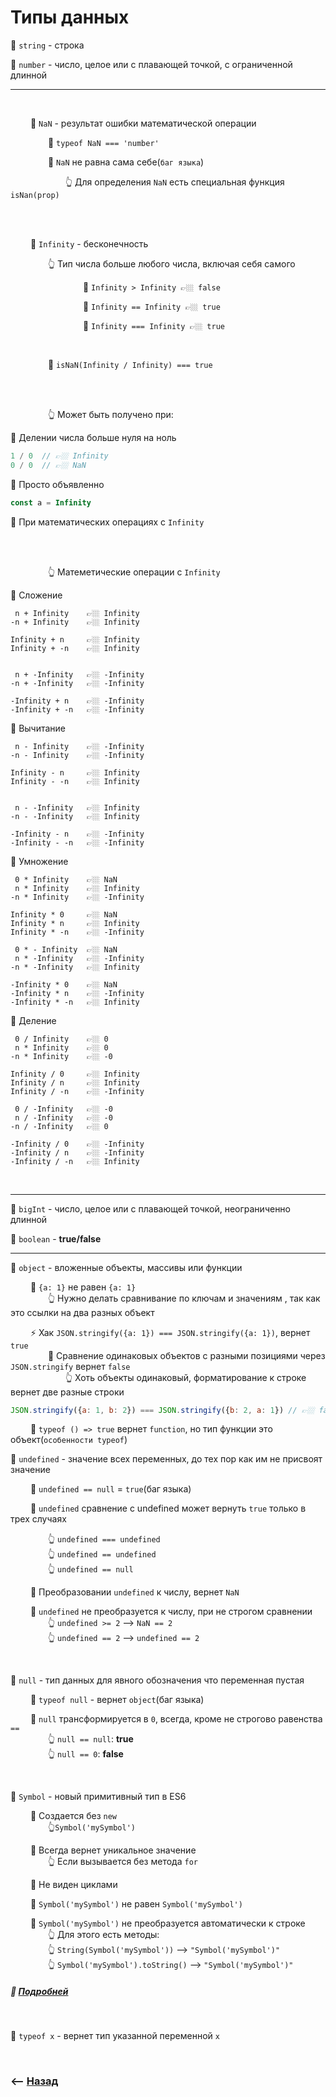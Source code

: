 # Типы данных

💠 `string` - строка

💠 `number` - число, целое или с плавающей точкой, с ограниченной длинной

___
<br>


&emsp;&emsp; 🔹 `NaN` - результат ошибки математической операции

&emsp;&emsp;&emsp;&emsp; 🛑 `typeof NaN === 'number'`

&emsp;&emsp;&emsp;&emsp; 🛑 `NaN` не равна сама себе(`баг языка`)

&emsp;&emsp;&emsp;&emsp;&emsp;&emsp; 👆 Для определения `NaN` есть специальная функция `isNan(prop)`

<br>
<br>

&emsp;&emsp; 🔹 `Infinity` - бесконечность       

&emsp;&emsp;&emsp;&emsp; 👆 Тип числа больше любого числа, включая себя самого

&emsp;&emsp;&emsp;&emsp;&emsp;&emsp;&emsp;&emsp; 🎯 `Infinity > Infinity 👉🏼 false` 

&emsp;&emsp;&emsp;&emsp;&emsp;&emsp;&emsp;&emsp; 🎯 `Infinity == Infinity 👉🏼 true`

&emsp;&emsp;&emsp;&emsp;&emsp;&emsp;&emsp;&emsp; 🎯 `Infinity === Infinity 👉🏼 true`

<br>

&emsp;&emsp;&emsp;&emsp; 🛑 `isNaN(Infinity / Infinity) === true`

<br>
<br>

&emsp;&emsp;&emsp;&emsp; 👆 Может быть получено при:

🎯 Делении числа больше нуля на ноль
```javascript
1 / 0  // 👉🏼 Infinity
0 / 0  // 👉🏼 NaN
```

🎯 Просто объявленно
```javascript
const a = Infinity
```

🎯 При математических операциях с `Infinity`

<br>
<br>

&emsp;&emsp;&emsp;&emsp; 👆 Матеметические операции с `Infinity`

🎯 Сложение

```
 n + Infinity    👉🏼 Infinity
-n + Infinity    👉🏼 Infinity

Infinity + n     👉🏼 Infinity
Infinity + -n    👉🏼 Infinity

 
 n + -Infinity   👉🏼 -Infinity
-n + -Infinity   👉🏼 -Infinity

-Infinity + n    👉🏼 -Infinity
-Infinity + -n   👉🏼 -Infinity
```

🎯 Вычитание

```
 n - Infinity    👉🏼 -Infinity
-n - Infinity    👉🏼 -Infinity

Infinity - n     👉🏼 Infinity
Infinity - -n    👉🏼 Infinity

 
 n - -Infinity   👉🏼 Infinity
-n - -Infinity   👉🏼 Infinity

-Infinity - n    👉🏼 -Infinity
-Infinity - -n   👉🏼 -Infinity
```

🎯 Умножение

```
 0 * Infinity    👉🏼 NaN
 n * Infinity    👉🏼 Infinity
-n * Infinity    👉🏼 -Infinity

Infinity * 0     👉🏼 NaN
Infinity * n     👉🏼 Infinity
Infinity * -n    👉🏼 -Infinity

 0 * - Infinity  👉🏼 NaN
 n * -Infinity   👉🏼 -Infinity
-n * -Infinity   👉🏼 Infinity

-Infinity * 0    👉🏼 NaN
-Infinity * n    👉🏼 -Infinity
-Infinity * -n   👉🏼 Infinity
```

🎯 Деление

```
 0 / Infinity    👉🏼 0
 n * Infinity    👉🏼 0
-n * Infinity    👉🏼 -0

Infinity / 0     👉🏼 Infinity
Infinity / n     👉🏼 Infinity
Infinity / -n    👉🏼 -Infinity

 0 / -Infinity   👉🏼 -0
 n / -Infinity   👉🏼 -0
-n / -Infinity   👉🏼 0

-Infinity / 0    👉🏼 -Infinity
-Infinity / n    👉🏼 -Infinity
-Infinity / -n   👉🏼 Infinity
```

<br>

___

💠 `bigInt` - число, целое или с плавающей точкой, неограниченно длинной  

💠 `boolean` - **true/false**  

___

💠 `object` - вложенные объекты, массивы или функции

&emsp;&emsp; 🔹 `{a: 1}` не равен `{a: 1}`   
&emsp;&emsp;&emsp;&emsp; 👆 Нужно делать сравнивание по ключам и значениям , так как это ссылки на два разных объект  

&emsp;&emsp; ⚡ Хак `JSON.stringify({a: 1}) === JSON.stringify({a: 1})`, вернет `true`      
&emsp;&emsp;&emsp;&emsp; 🛑 Сравнение одинаковых объектов с разными позициями через `JSON.stringify` вернет `false`  
&emsp;&emsp;&emsp;&emsp;&emsp;&emsp; 👆 Хоть объекты одинаковый, форматирование к строке вернет две разные строки  
```javascript
JSON.stringify({a: 1, b: 2}) === JSON.stringify({b: 2, a: 1}) // 👉🏼 false
```    

&emsp;&emsp; 🛑 `typeof () => true`  вернет `function`, но тип функции это объект(`особенности typeof`)



💠 `undefined` - значение всех переменных, до тех пор как им не присвоят значение
    
&emsp;&emsp; 🛑 `undefined == null` = `true`(баг языка)
    
&emsp;&emsp; 🔹 `undefined` сравнение с undefined может вернуть `true` только в трех случаях  

&emsp;&emsp;&emsp;&emsp; 👆 `undefined === undefined`   
&emsp;&emsp;&emsp;&emsp; 👆 `undefined == undefined`   
&emsp;&emsp;&emsp;&emsp; 👆 `undefined == null`   

&emsp;&emsp; 🔹 Преобразовании `undefined` к числу, вернет `NaN`

&emsp;&emsp; 🔹 `undefined` не преобразуется к числу, при не строгом сравнении  
&emsp;&emsp;&emsp;&emsp; 👆 `undefined >= 2` --> `NaN == 2`    
&emsp;&emsp;&emsp;&emsp; 👆 `undefined == 2` --> `undefined == 2`  


<br>

💠 `null` - тип данных для явного обозначения что переменная пустая     

&emsp;&emsp; 🛑 `typeof null` - вернет `object`(баг языка)  

&emsp;&emsp; 🛑 `null` трансформируется в `0`, всегда, кроме не строгово равенства `==`  
&emsp;&emsp;&emsp;&emsp; 👆 `null == null`: **true**  
&emsp;&emsp;&emsp;&emsp; 👆 `null == 0`: **false**

<br>

💠 `Symbol` - новый примитивный тип в ES6

&emsp;&emsp; 🔹 Создается без `new`     
&emsp;&emsp;&emsp;&emsp; 👆`Symbol('mySymbol')`   
   
&emsp;&emsp; 🔹 Всегда вернет уникальное значение  
&emsp;&emsp;&emsp;&emsp; 👆 Если вызывается без метода `for`

&emsp;&emsp; 🔹 Не виден циклами 
  
&emsp;&emsp; 🔹 `Symbol('mySymbol')` не равен `Symbol('mySymbol')`

&emsp;&emsp; 🔹 `Symbol('mySymbol')` не преобразуется автоматически к строке  
&emsp;&emsp;&emsp;&emsp; 👆 Для этого есть методы:   
&emsp;&emsp;&emsp;&emsp; 👆 `String(Symbol('mySymbol'))` --> `"Symbol('mySymbol')"`   
&emsp;&emsp;&emsp;&emsp; 👆 `Symbol('mySymbol').toString()` --> `"Symbol('mySymbol')"`

##### 📗  **<a href="pages/symbol/readme.md">Подробней</a>**
     
<br>

💠 `typeof x` - вернет тип указанной переменной `x` 

<br>

### ⟵ **<a href="../../readme.md">Назад</a>**